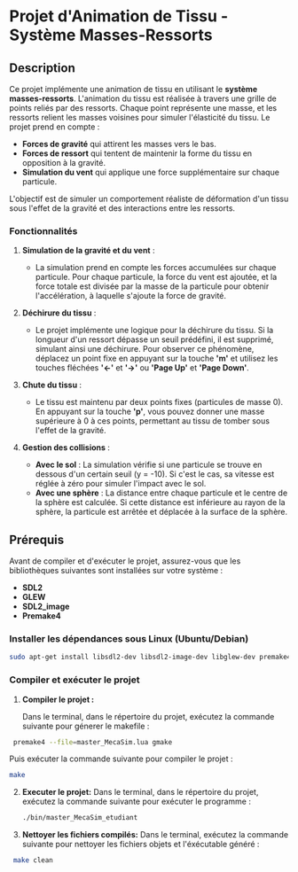# Projet d'Animation de Tissu - Système Masses-Ressorts

## Description

Ce projet implémente une animation de tissu en utilisant le **système masses-ressorts**. L'animation du tissu est réalisée à travers une grille de points reliés par des ressorts. Chaque point représente une masse, et les ressorts relient les masses voisines pour simuler l'élasticité du tissu. Le projet prend en compte :
- **Forces de gravité** qui attirent les masses vers le bas.
- **Forces de ressort** qui tentent de maintenir la forme du tissu en opposition à la gravité.
- **Simulation du vent** qui applique une force supplémentaire sur chaque particule.

L'objectif est de simuler un comportement réaliste de déformation d'un tissu sous l'effet de la gravité et des interactions entre les ressorts.

### Fonctionnalités

1. **Simulation de la gravité et du vent** :
   - La simulation prend en compte les forces accumulées sur chaque particule. Pour chaque particule, la force du vent est ajoutée, et la force totale est divisée par la masse de la particule pour obtenir l'accélération, à laquelle s'ajoute la force de gravité.

2. **Déchirure du tissu** :
   - Le projet implémente une logique pour la déchirure du tissu. Si la longueur d'un ressort dépasse un seuil prédéfini, il est supprimé, simulant ainsi une déchirure. Pour observer ce phénomène, déplacez un point fixe en appuyant sur la touche **'m'** et utilisez les touches fléchées **'←'** et **'→'** ou **'Page Up'** et **'Page Down'**.

3. **Chute du tissu** :
   - Le tissu est maintenu par deux points fixes (particules de masse 0). En appuyant sur la touche **'p'**, vous pouvez donner une masse supérieure à 0 à ces points, permettant au tissu de tomber sous l'effet de la gravité.

4. **Gestion des collisions** :
   - **Avec le sol** : La simulation vérifie si une particule se trouve en dessous d'un certain seuil (y = -10). Si c'est le cas, sa vitesse est réglée à zéro pour simuler l'impact avec le sol.
   - **Avec une sphère** : La distance entre chaque particule et le centre de la sphère est calculée. Si cette distance est inférieure au rayon de la sphère, la particule est arrêtée et déplacée à la surface de la sphère.

## Prérequis

Avant de compiler et d'exécuter le projet, assurez-vous que les bibliothèques suivantes sont installées sur votre système :

- **SDL2**
- **GLEW**
- **SDL2_image**
- **Premake4**

### Installer les dépendances sous Linux (Ubuntu/Debian)

```bash
sudo apt-get install libsdl2-dev libsdl2-image-dev libglew-dev premake4
```

### Compiler et exécuter le projet 

1. **Compiler le projet :**

   Dans le terminal, dans le répertoire du projet, exécutez la commande suivante pour génerer le makefile :

  ```bash
   premake4 --file=master_MecaSim.lua gmake
   ```

  Puis exécuter la commande suivante pour compiler le projet : 
   ```bash
   make
   ```

2. **Executer le projet:**
  Dans le terminal, dans le répertoire du projet, exécutez la commande suivante pour exécuter le programme :

   ```bash
   ./bin/master_MecaSim_etudiant
   ```

3. **Nettoyer les fichiers compilés:**
  Dans le terminal, exécutez la commande suivante pour nettoyer les fichiers objets et l'éxécutable généré :
  
  ```bash
   make clean
   ```



